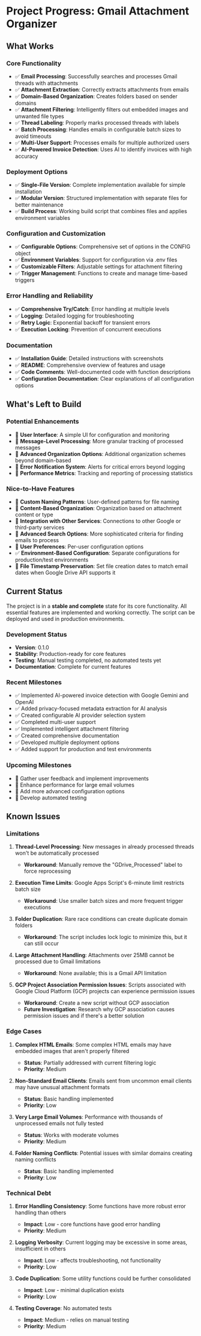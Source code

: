 # Project Progress: Gmail Attachment Organizer

## What Works

### Core Functionality

- ✅ **Email Processing**: Successfully searches and processes Gmail threads with attachments
- ✅ **Attachment Extraction**: Correctly extracts attachments from emails
- ✅ **Domain-Based Organization**: Creates folders based on sender domains
- ✅ **Attachment Filtering**: Intelligently filters out embedded images and unwanted file types
- ✅ **Thread Labeling**: Properly marks processed threads with labels
- ✅ **Batch Processing**: Handles emails in configurable batch sizes to avoid timeouts
- ✅ **Multi-User Support**: Processes emails for multiple authorized users
- ✅ **AI-Powered Invoice Detection**: Uses AI to identify invoices with high accuracy

### Deployment Options

- ✅ **Single-File Version**: Complete implementation available for simple installation
- ✅ **Modular Version**: Structured implementation with separate files for better maintenance
- ✅ **Build Process**: Working build script that combines files and applies environment variables

### Configuration and Customization

- ✅ **Configurable Options**: Comprehensive set of options in the CONFIG object
- ✅ **Environment Variables**: Support for configuration via .env files
- ✅ **Customizable Filters**: Adjustable settings for attachment filtering
- ✅ **Trigger Management**: Functions to create and manage time-based triggers

### Error Handling and Reliability

- ✅ **Comprehensive Try/Catch**: Error handling at multiple levels
- ✅ **Logging**: Detailed logging for troubleshooting
- ✅ **Retry Logic**: Exponential backoff for transient errors
- ✅ **Execution Locking**: Prevention of concurrent executions

### Documentation

- ✅ **Installation Guide**: Detailed instructions with screenshots
- ✅ **README**: Comprehensive overview of features and usage
- ✅ **Code Comments**: Well-documented code with function descriptions
- ✅ **Configuration Documentation**: Clear explanations of all configuration options

## What's Left to Build

### Potential Enhancements

- 🔲 **User Interface**: A simple UI for configuration and monitoring
- 🔲 **Message-Level Processing**: More granular tracking of processed messages
- 🔲 **Advanced Organization Options**: Additional organization schemes beyond domain-based
- 🔲 **Error Notification System**: Alerts for critical errors beyond logging
- 🔲 **Performance Metrics**: Tracking and reporting of processing statistics

### Nice-to-Have Features

- 🔲 **Custom Naming Patterns**: User-defined patterns for file naming
- 🔲 **Content-Based Organization**: Organization based on attachment content or type
- 🔲 **Integration with Other Services**: Connections to other Google or third-party services
- 🔲 **Advanced Search Options**: More sophisticated criteria for finding emails to process
- 🔲 **User Preferences**: Per-user configuration options
- ✅ **Environment-Based Configuration**: Separate configurations for production/test environments
- 🔲 **File Timestamp Preservation**: Set file creation dates to match email dates when Google Drive API supports it

## Current Status

The project is in a **stable and complete** state for its core functionality. All essential features are implemented and working correctly. The script can be deployed and used in production environments.

### Development Status

- **Version**: 0.1.0
- **Stability**: Production-ready for core features
- **Testing**: Manual testing completed, no automated tests yet
- **Documentation**: Complete for current features

### Recent Milestones

- ✅ Implemented AI-powered invoice detection with Google Gemini and OpenAI
- ✅ Added privacy-focused metadata extraction for AI analysis
- ✅ Created configurable AI provider selection system
- ✅ Completed multi-user support
- ✅ Implemented intelligent attachment filtering
- ✅ Created comprehensive documentation
- ✅ Developed multiple deployment options
- ✅ Added support for production and test environments

### Upcoming Milestones

- 🔲 Gather user feedback and implement improvements
- 🔲 Enhance performance for large email volumes
- 🔲 Add more advanced configuration options
- 🔲 Develop automated testing

## Known Issues

### Limitations

1. **Thread-Level Processing**: New messages in already processed threads won't be automatically processed
   - **Workaround**: Manually remove the "GDrive_Processed" label to force reprocessing

2. **Execution Time Limits**: Google Apps Script's 6-minute limit restricts batch size
   - **Workaround**: Use smaller batch sizes and more frequent trigger executions

3. **Folder Duplication**: Rare race conditions can create duplicate domain folders
   - **Workaround**: The script includes lock logic to minimize this, but it can still occur

4. **Large Attachment Handling**: Attachments over 25MB cannot be processed due to Gmail limitations
   - **Workaround**: None available; this is a Gmail API limitation

5. **GCP Project Association Permission Issues**: Scripts associated with Google Cloud Platform (GCP) projects can experience permission issues
   - **Workaround**: Create a new script without GCP association
   - **Future Investigation**: Research why GCP association causes permission issues and if there's a better solution

### Edge Cases

1. **Complex HTML Emails**: Some complex HTML emails may have embedded images that aren't properly filtered
   - **Status**: Partially addressed with current filtering logic
   - **Priority**: Medium

2. **Non-Standard Email Clients**: Emails sent from uncommon email clients may have unusual attachment formats
   - **Status**: Basic handling implemented
   - **Priority**: Low

3. **Very Large Email Volumes**: Performance with thousands of unprocessed emails not fully tested
   - **Status**: Works with moderate volumes
   - **Priority**: Medium

4. **Folder Naming Conflicts**: Potential issues with similar domains creating naming conflicts
   - **Status**: Basic handling implemented
   - **Priority**: Low

### Technical Debt

1. **Error Handling Consistency**: Some functions have more robust error handling than others
   - **Impact**: Low - core functions have good error handling
   - **Priority**: Medium

2. **Logging Verbosity**: Current logging may be excessive in some areas, insufficient in others
   - **Impact**: Low - affects troubleshooting, not functionality
   - **Priority**: Low

3. **Code Duplication**: Some utility functions could be further consolidated
   - **Impact**: Low - minimal duplication exists
   - **Priority**: Low

4. **Testing Coverage**: No automated tests
   - **Impact**: Medium - relies on manual testing
   - **Priority**: Medium
